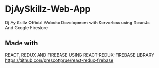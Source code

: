 # DjAySkillz-Web-App
Dj Ay Skillz Official Website Development with Serverless using ReactJs And Google Firestore

Made with
--------------
REACT,
REDUX AND
FIREBASE USING REACT-REDUX-FIREBASE LIBRARY https://github.com/prescottprue/react-redux-firebase
